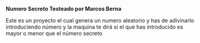 **Numero Secreto Testeado por Marcos Berna**

Este es un proyecto el cual genera un numero aleatorio
y has de adivinarlo introduciendo número y la maquina te dirá si el que has introducido
es mayor o menor que el número secreto